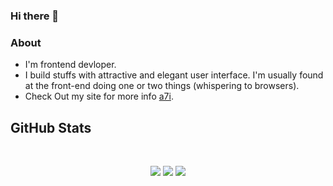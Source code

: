 ### Hi there 👋

<!--
**realabdullah/realabdullah** is a ✨ _special_ ✨ repository because its `README.md` (this file) appears on your GitHub profile.

Here are some ideas to get you started:

- 🔭 I’m currently working on ...
- 🌱 I’m currently learning ...
- 👯 I’m looking to collaborate on ...
- 🤔 I’m looking for help with ...
- 💬 Ask me about ...
- 📫 How to reach me: ...
- 😄 Pronouns: ...
- ⚡ Fun fact: ...
-->

### About

- I'm frontend devloper.
- I build stuffs with attractive and elegant user interface. I'm usually found at the front-end doing one or two things (whispering to browsers).
- Check Out my site for more info [a7i](https://a7i.vercel.app/).

## GitHub Stats
<br>
<p align="center">
  <img src="https://github-readme-stats.vercel.app/api?username=realabdullah&count_private=true&show_icons=true&theme=outrun" />
  <img src="https://github-readme-streak-stats.herokuapp.com/?user=realabdullah&theme=outrun" />
  <img src="https://github-readme-stats.vercel.app/api/top-langs/?username=realabdullah&layout=compact" />
</p>
